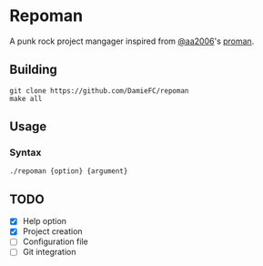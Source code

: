 # Repoman
A punk rock project mangager inspired from [@aa2006](https://github.com/aa2006)'s [proman](https://github.com/aa2006/proman).
## Building
```
git clone https://github.com/DamieFC/repoman
make all
```
## Usage
### Syntax
```
./repoman {option} {argument}
```

## TODO
- [x] Help option
- [x] Project creation
- [ ] Configuration file
- [ ] Git integration
